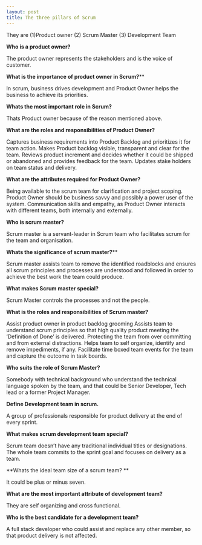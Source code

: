 ```yaml
---
layout: post
title: The three pillars of Scrum 
---
```

They are (1)Product owner  (2) Scrum Master (3) Development Team

**Who is a product owner?**

The product owner represents the stakeholders and is the voice of customer.

**What is the importance of product owner in Scrum?****

In scrum, business drives development and Product Owner helps the business to achieve its priorities.

**Whats the most important role in Scrum?**

Thats Product owner because of the reason mentioned above.

**What are the roles and responsibilities of Product Owner?**

Captures business requirements into Product Backlog and prioritizes it for team action.
Makes Product backlog visible, transparent and clear for the team.
Reviews product increment and decides whether it could be shipped or abandoned and provides feedback for the team.
Updates stake holders on team status and delivery.

**What are the attributes required for Product Owner?**

Being available to the scrum team for clarification and project scoping.
Product Owner should be business savvy and possibly a power user of the system.
Communication skills and empathy, as Product Owner interacts with different teams, both internally and externally.

**Who is scrum master?**

Scrum master is a servant-leader in Scrum team who facilitates scrum for the team and organisation.

**Whats the significance of scrum master?****

Scrum master assists team to remove the identified roadblocks and ensures all scrum principles and processes are understood and followed in order to achieve the best work the team could produce.

**What makes Scrum master special?**

Scrum Master controls the processes and not the people.

**What is the roles and responsibilities of Scrum master?**

Assist product owner in product backlog grooming
Assists team to understand scrum principles so that high quality product meeting the ‘Definition of Done’ is delivered.
Protecting the team from over committing and from external distractions.
Helps team to self organize, identify and remove impediments, if any.
Facilitate time boxed team events for the team and capture the outcome in task boards.

**Who suits the role of Scrum Master?**

Somebody with technical background who understand the technical language spoken by the team, and that could be Senior Developer, Tech lead or a former Project Manager.

**Define Development team in scrum.**

A group of professionals responsible for product delivery at the end of every sprint.

**What makes scrum development team special?**

Scrum team doesn’t have any traditional individual titles or designations. The whole team commits to the sprint goal and focuses on delivery as a team.

**Whats the ideal team size of a scrum team? **

It could be plus or minus seven.

**What are the most important attribute of development team?**

They are self organizing and cross functional.

**Who is the best candidate for a development team?**

A full stack developer who could assist and replace any other member, so that product delivery is not affected.
